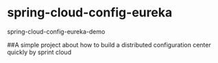 # spring-cloud-config-eureka
spring-cloud-config-eureka-demo

##A simple project about how to build a distributed configuration center quickly by sprint cloud
